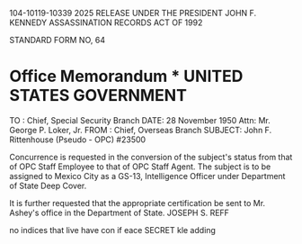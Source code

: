 104-10119-10339 2025 RELEASE UNDER THE PRESIDENT JOHN F. KENNEDY ASSASSINATION RECORDS ACT OF 1992

STANDARD FORM NO, 64
# Office Memorandum * UNITED STATES GOVERNMENT

TO : Chief, Special Security Branch DATE: 28 November 1950
Attn: Mr. George P. Loker, Jr.
FROM : Chief, Overseas Branch
SUBJECT: John F. Rittenhouse (Pseudo - OPC)
#23500

Concurrence is requested in the conversion of the subject's status from that of OPC Staff Employee to that of OPC Staff Agent. The subject is to be assigned to Mexico City as a GS-13, Intelligence Officer under Department of State Deep Cover.

It is further requested that the appropriate certification be sent to Mr. Ashey's office in the Department of State.
JOSEPH S. REFF

no indices that live have con if eace SECRET
kle
adding
